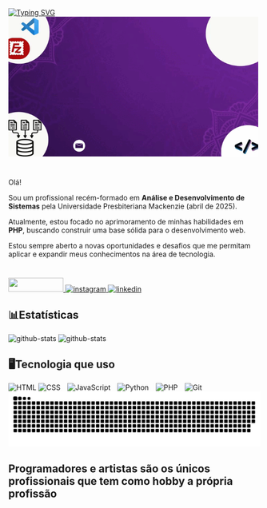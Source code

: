<!-- Link do video que usei para fazer
https://youtu.be/cRoBt6AZgjc?si=Z3T7F-i3jZuodyze 

https://youtu.be/9ygf4hkLVnA?si=WC2_lNrQWtLV2ijP-->

<a href="https://git.io/typing-svg">
  <img  src="https://readme-typing-svg.demolab.com?font=Fira+Code&size=30&duration=4999&pause=1000&color=28F727&width=435&lines=Welcome+to+my+profile!" 
  alt="Typing SVG"/>
</a>

<img alt="Gif de apresentação"  src="./assets/header-gif.gif" width="500"/>

#
Olá! 

Sou um profissional recém-formado em **Análise e Desenvolvimento de Sistemas** pela Universidade Presbiteriana Mackenzie (abril de 2025).

Atualmente, estou focado no aprimoramento de minhas habilidades em **PHP**, buscando construir uma base sólida para o desenvolvimento web.

Estou sempre aberto a novas oportunidades e desafios que me permitam aplicar e expandir meus conhecimentos na área de tecnologia. 
#

<div style=": ;">
  <a href="https://wa.me/553498307474">
      <img
         width="110"
         height="28"      
         src="https://img.shields.io/badge/WhatsApp-25D366?style=for-the-badge&logo=whatsapp&logoColor=white" 
         alt=""
      />
   </a>
   <a href="https://www.instagram.com/wender_messias2/">
      <img
         width="100"
         height="28" 
         src="https://img.shields.io/badge/Instagram-E4405F?style=for-the-badge&logo=instagram&logoColor=white" 
         alt="instagram"
      />
   </a>
   <a href="https://www.linkedin.com/in/wender-messias-jose-da-silva">
      <img
         width="80"
         height="28"
         src="https://img.shields.io/badge/LinkedIn-0077B5?style=for-the-badge&logo=linkedin&logoColor=white"
         alt="linkedin"
         />
   </a>
</div>

## 📊Estatísticas
<p>
   <img 
        align-itens="left" 
        alt="github-stats" 
        height="200" 
        src="https://github-readme-stats.vercel.app/api?username=wendermessias&show_icons=true&theme=tokyonight"
     />
      <img 
        align-itens="left" 
        alt="github-stats" 
        height="200"
        src="https://github-readme-stats.vercel.app/api/top-langs/?username=wendermessias&theme=tokyonight"
     />
</p>

## 🖥️Tecnologia que uso

<div>
    <img
        align-itens="center"
        alt="HTML"
        title="HTML"
        width="30"
        src="https://cdn.jsdelivr.net/gh/devicons/devicon@latest/icons/html5/html5-original-wordmark.svg" 
    />
    <img 
        align-itens="" 
        alt="CSS" 
        title="CSS" 
        width="30"
        style="padding-right: 10px;"
        src="https://cdn.jsdelivr.net/gh/devicons/devicon@latest/icons/css3/css3-original-wordmark.svg" 
    />
    <img 
        align-itens="" 
        alt="JavaScript" 
        title="JavaScript"
        width="25" 
        style="padding-right: 10px;"
        src="https://cdn.jsdelivr.net/gh/devicons/devicon@latest/icons/javascript/javascript-plain.svg"
    />
    <img 
        align-itens="" 
        alt="Python" 
        title="Python" 
        width="30" 
        style="padding-right: 10px;"
        src="https://cdn.jsdelivr.net/gh/devicons/devicon@latest/icons/python/python-original.svg"
    />
    <img 
        align-itens="" 
        alt="PHP" 
        title="PHP" 
        width="30" 
        style="padding-right: 10px;"
        src="https://cdn.jsdelivr.net/gh/devicons/devicon@latest/icons/php/php-original.svg"
        />
      <img 
         align-itens="Git" 
         alt="Git" 
         title="Git" 
         width="25"
         style="padding-right: 10px;"
         src="https://cdn.jsdelivr.net/gh/devicons/devicon@latest/icons/git/git-plain.svg"
      />
</div>

<picture align-itens="center">
  <source media="(prefers-color-scheme: dark)" srcset="https://raw.githubusercontent.com/wendermessias/wendermessias/output/github-contribution-grid-snake-dark.svg">
  <source media="(prefers-color-scheme: light)" srcset="https://raw.githubusercontent.com/wendermessias/wendermessias/output/github-contribution-grid-snake-dark.svg">
  <img align-itens="center" alt="github contribution grid snake animation" src="https://raw.githubusercontent.com/mari4souza/mari4souza/output/github-contribution-grid-snake.svg">
</picture>



## Programadores e artistas são os únicos profissionais que tem como hobby a própria profissão